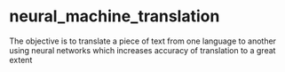 # neural_machine_translation
The objective is to translate a piece of text from one language to another using neural networks  which increases accuracy of translation to a great extent
